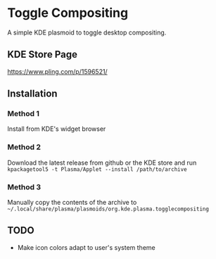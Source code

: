 # Toggle Compositing
A simple KDE plasmoid to toggle desktop compositing.
## KDE Store Page
https://www.pling.com/p/1596521/
## Installation
### Method 1
Install from KDE's widget browser
### Method 2
Download the latest release from github or the KDE store and run `kpackagetool5 -t Plasma/Applet --install /path/to/archive`
### Method 3
Manually copy the contents of the archive to `~/.local/share/plasma/plasmoids/org.kde.plasma.togglecompositing`
## TODO
* Make icon colors adapt to user's system theme

